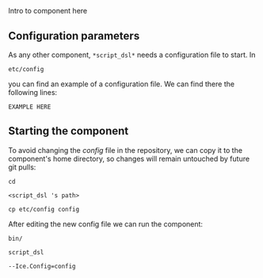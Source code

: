 ```
```
#
``` script_dsl
```
Intro to component here


## Configuration parameters
As any other component,
``` *script_dsl* ```
needs a configuration file to start. In

    etc/config

you can find an example of a configuration file. We can find there the following lines:

    EXAMPLE HERE

    
## Starting the component
To avoid changing the *config* file in the repository, we can copy it to the component's home directory, so changes will remain untouched by future git pulls:

    cd

``` <script_dsl 's path> ```

    cp etc/config config
    
After editing the new config file we can run the component:

    bin/

```script_dsl ```

    --Ice.Config=config
